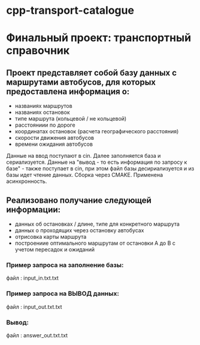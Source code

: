 # cpp-transport-catalogue
# Финальный проект: транспортный справочник 

## Проект представляет собой базу данных с маршрутами автобусов, для которых предоставлена информация о: ##
- названиях маршрутов
- названиях остановок
- типе маршрута (кольцевой / не кольцевой)
- расстояниии по дороге
- координатах остановок (расчета географического расстояния)
- скорости движения автобусов
- времени ожидания автобусов

Данные на ввод поступают в cin. Далее заполняется база и сериализуется. 
Данные на "вывод - то есть информация по запросу к базе" - также поступает в cin, при этом файл базы десириализуется и из базы идет чтение данных.
Сборка через CMAKE. 
Применена асинхронность.

## Реализовано получание следующей информации: ##
- данных об остановках / длине, типе для конкретного маршрута
- данных о проходящих через остановку автобусах
- отрисовка карты маршрута
- построениие оптимального маршрутам от остановки A до B с учетом пересадок и ожиданий

### Пример запроса на заполнение базы: ###
файл : input_in.txt.txt


### Пример запроса на ВЫВОД данных: ###
файл : input_out.txt.txt

### Вывод: ###
файл : answer_out.txt.txt
  
  
